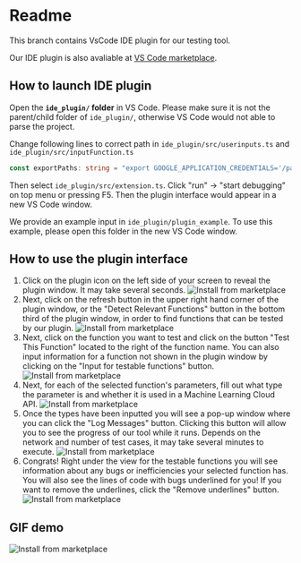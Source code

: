 # Readme

This branch contains VsCode IDE plugin for our testing tool.

Our IDE plugin is also avaliable at [VS Code marketplace](https://marketplace.visualstudio.com/items?itemName=ALERTProject.mlapitesting).

## How to launch IDE plugin
Open the **`ide_plugin/` folder** in VS Code. Please make sure it is not the parent/child folder of `ide_plugin/`, otherwise VS Code would not able to parse the project.

Change following lines to correct path in `ide_plugin/src/userinputs.ts` and `ide_plugin/src/inputFunction.ts`
```ts
const exportPaths: string = "export GOOGLE_APPLICATION_CREDENTIALS='/path/to/your/google/credential.json'; export PYTHONPATH=/usr/local/share/pyshared/;"; // Google credential & CVC4, please check ../INSTALL.md for details
```

Then select `ide_plugin/src/extension.ts`. Click "run" -> "start debugging" on top menu or pressing F5. Then the plugin interface would appear in a new VS Code window. 

We provide an example input in `ide_plugin/plugin_example`. To use this example, please open this folder in the new VS Code window.


## How to use the plugin interface
1. Click on the plugin icon on the left side of your screen to reveal the plugin window. It may take several seconds.
![Install from marketplace](https://github.com/george1459/ICSE2022_158/demo/demo1.jpeg)
2. Next, click on the refresh button in the upper right hand corner of the plugin window, or the "Detect Relevant Functions" button in the bottom third of the plugin window, in order to find functions that can be tested by our plugin.
![Install from marketplace](https://github.com/george1459/ICSE2022_158/demo/demo2.jpeg)
3. Next, click on the function you want to test and click on the button "Test This Function" located to the right of the function name. You can also input information for a function not shown in the plugin window by clicking on the "Input for testable functions" button.
![Install from marketplace](https://github.com/george1459/ICSE2022_158/demo/demo3.jpeg)
4. Next, for each of the selected function's parameters, fill out what type the parameter is and whether it is used in a Machine Learning Cloud API.
![Install from marketplace](https://github.com/george1459/ICSE2022_158/demo/demo4.jpeg)
5. Once the types have been inputted you will see a pop-up window where you can click the "Log Messages" button. Clicking this button will allow you to see the progress of our tool while it runs. Depends on the network and number of test cases, it may take several minutes to execute.
![Install from marketplace](https://github.com/george1459/ICSE2022_158/demo/demo5.jpeg)
6. Congrats! Right under the view for the testable functions you will see information about any bugs or inefficiencies your selected function has. You will also see the lines of code with bugs underlined for you! If you want to remove the underlines, click the "Remove underlines" button.
![Install from marketplace](https://github.com/george1459/ICSE2022_158/demo/demo6.jpeg)

## GIF demo
![Install from marketplace](https://github.com/george1459/ICSE2022_158/demo/demo-video.gif)
